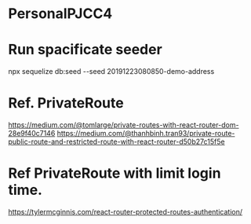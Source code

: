 # PersonalPJCC4

# Run spacificate seeder
npx sequelize db:seed --seed 20191223080850-demo-address

# Ref. PrivateRoute

https://medium.com/@tomlarge/private-routes-with-react-router-dom-28e9f40c7146
https://medium.com/@thanhbinh.tran93/private-route-public-route-and-restricted-route-with-react-router-d50b27c15f5e

# Ref PrivateRoute with limit login time.

https://tylermcginnis.com/react-router-protected-routes-authentication/
